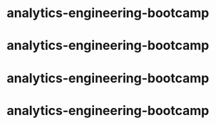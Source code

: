 # analytics-engineering-bootcamp
# analytics-engineering-bootcamp
# analytics-engineering-bootcamp
# analytics-engineering-bootcamp

